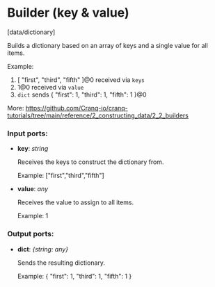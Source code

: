 # Builder (key & value)

[data/dictionary]

Builds a dictionary based on an array of keys and a single value for all items.

Example:
1. [ "first", "third", "fifth" ]@0 received via `keys`
1. 1@0 received via `value`
2. `dict` sends { "first": 1, "third": 1, "fifth": 1 }@0

More:
https://github.com/Cranq-io/cranq-tutorials/tree/main/reference/2_constructing_data/2_2_builders

### Input ports:

* __key__: _string_

    Receives the keys to construct the dictionary from.
    
    Example:
    ["first","third","fifth"]



* __value__: _any_

    Receives the value to assign to all items.
    
    Example:
    1



### Output ports:

* __dict__: _{string: any}_

    Sends the resulting dictionary.
    
    Example:
    { "first": 1, "third": 1, "fifth": 1 }



